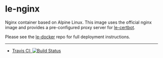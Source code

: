 # le-nginx

Nginx container based on Alpine Linux. This image uses the official nginx image and provides a pre-configured proxy server for [le-certbot](https://github.com/snw35/le-certbot).

Please see the [le-docker](https://github.com/snw35/le-docker) repo for full deployment instructions.

***

 * [Travis CI: ![Build Status](https://travis-ci.org/snw35/le-nginx.svg?branch=master)](https://travis-ci.org/snw35/le-nginx)

